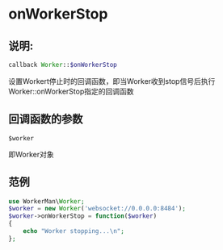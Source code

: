 # onWorkerStop
## 说明:
```php
callback Worker::$onWorkerStop
```

设置Workert停止时的回调函数，即当Worker收到stop信号后执行Worker::onWorkerStop指定的回调函数

## 回调函数的参数

``` $worker ```

即Worker对象

## 范例

```php
use WorkerMan\Worker;
$worker = new Worker('websocket://0.0.0.0:8484');
$worker->onWorkerStop = function($worker)
{
    echo "Worker stopping...\n";
};
```
